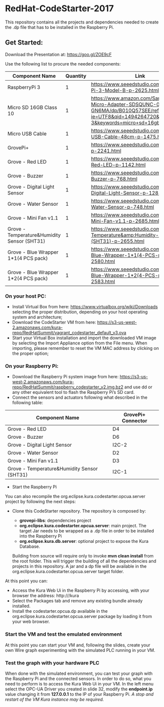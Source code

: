 # RedHat-CodeStarter-2017

This repository contains all the projects and dependencies needed to create the .dp file that has to be installed in the Raspberry Pi.

## Get Started:
Download the Presentation at: https://goo.gl/ZOE9cF

Use the following list to procure the needed components:

| Component Name          | Quantity      | Link                                                           |
| ----------------------- | ------------- | -------------------------------------------------------------- |
| RaspberryPi 3           | 1             | https://www.seeedstudio.com/Raspberry-Pi-3-Model-B-p-2625.html |
| Micro SD 16GB Class 10  | 1             | https://www.amazon.com/SanDisk-Ultra-Micro-Adapter-SDSQUNC-016G-GN6MA/dp/B010Q57SEE/ref=sr_1_3?ie=UTF8&qid=1494264720&sr=8-3&keywords=micro+sd+16gb+class+10 |
| Micro USB Cable         | 1             | https://www.seeedstudio.com/Micro-USB-Cable-48cm-p-1475.html |
| GrovePi+                | 1             | https://www.seeedstudio.com/GrovePi+-p-2241.html |
| Grove - Red LED         | 1             | https://www.seeedstudio.com/Grove-Red-LED-p-1142.html |
| Grove - Buzzer          | 1             | https://www.seeedstudio.com/Grove-Buzzer-p-768.html |
| Grove - Digital Light Sensor               | 1             | https://www.seeedstudio.com/Grove-Digital-Light-Sensor-p-1281.html |
| Grove - Water Sensor                | 1             | https://www.seeedstudio.com/Grove-Water-Sensor-p-748.html |
| Grove - Mini Fan v1.1                | 1             | https://www.seeedstudio.com/Grove-Mini-Fan-v1.1-p-2685.html |
| Grove - Temperature&Humidity Sensor (SHT31)              | 1             | https://www.seeedstudio.com/Grove-Temperature&amp;Humidity-Sensor-(SHT31)-p-2655.html |
| Grove - Blue Wrapper 1*1(4 PCS pack) | 1             | https://www.seeedstudio.com/Grove-Blue-Wrapper-1*1(4-PCS-pack)-p-2580.html |
| Grove - Blue Wrapper 1*2(4 PCS pack) | 1             | https://www.seeedstudio.com/Grove-Blue-Wrapper-1*2(4-PCS-pack)-p-2583.html |

### On your host PC:
 - Install Virtual Box from here: https://www.virtualbox.org/wiki/Downloads selecting the proper distribution, depending on your host operating system and architecture;
 - Download the CodeStarter VM from here: https://s3-us-west-2.amazonaws.com/kura-repo/RedHatSummit/vagrant_codestarter_default_v3.ova
 - Start your Virtual Box installation and import the downloaded VM image by selecting the Import Appliance option from the File menu. When importing, please remember to reset the VM MAC address by clicking on the proper option;

### On your Raspberry Pi:
- Download the Raspberry Pi system image from here: https://s3-us-west-2.amazonaws.com/kura-repo/RedHatSummit/raspberry_codestarter_v2.img.bz2 and use dd or any other equivalent tool to flash the Raspberry Pi’s SD card.
- Connect the sensors and actuators following what described in the following table:

| Component Name          | GrovePi+ Connector      |
| ----------------------- | ------------- |
| Grove - Red LED         | D4            |
| Grove - Buzzer          | D6             |
| Grove - Digital Light Sensor               | I2C-2             |
| Grove - Water Sensor                | D2             |
| Grove - Mini Fan v1.1                | D3            |
| Grove - Temperature&Humidity Sensor (SHT31)              | I2C-1             |

- Start the Raspberry Pi

You can also recompile the org.eclipse.kura.codestarter.opcua.server project by following the next steps:
- Clone this CodeStarter repository. The repository is composed by:
  - **grovepi-libs**: dependencies project
  - **org.eclipse.kura.codestarter.opcua.server**: main project. The target Jar needs to be wrapped as a .dp file in order to be installed into the Raspberry Pi
  - **org.eclipse.kura.db.server**: optional project to expose the Kura Database.

  Building from source will require only to invoke **mvn clean install** from the root folder. This will trigger the building of all the dependencies and projects in this repository.
  A jar and a dp file will be available in the org.eclipse.kura.codestarter.opcua.server target folder. 

At this point you can:

- Access the Kura Web Ui in the Raspberry Pi by accessing, with your browser the address: http://<your-raspberry-ip>/kura
- Select the Packages tab and remove any existing bundle already installed.
- Install the codestarter.opcua.dp available in the org.eclipse.kura.codestarter.opcua.server package by loading it from your web browser.

### Start the VM and test the emulated environment
At this point you can start your VM and, following the slides, create your own Wire graph experimenting with the simulated PLC running in your VM.

### Test the graph with your hardware PLC
When done with the simulated environment, you can test your graph with the Raspberry Pi and the connected sensors. In order to do so, what you need to perform is to access the Kura Web Ui in your VM. In the left menu select the OPC-UA Driver you created in slide 32, modify the **endpoint.ip** value changing it from **127.0.0.1** to the IP of your Raspberry Pi. _A stop and restart of the VM Kura instance may be required._

